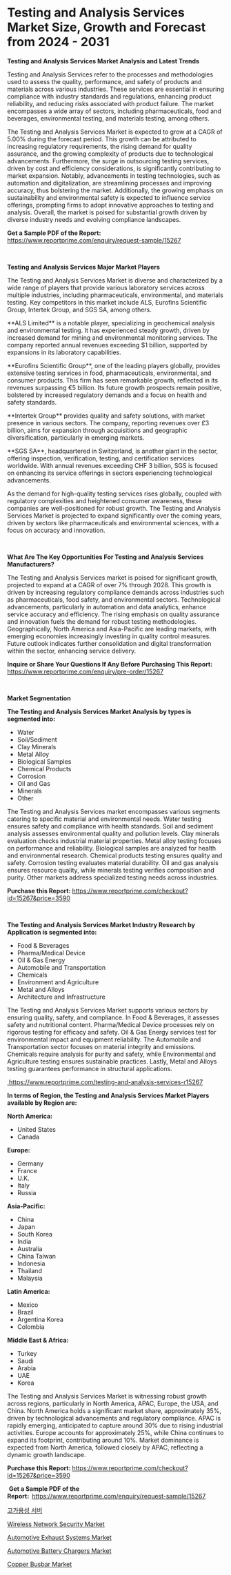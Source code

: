 <p><h1>Testing and Analysis Services Market Size, Growth and Forecast from 2024 - 2031</h1></p><p><strong>Testing and Analysis Services Market Analysis and Latest Trends</strong></p>
<p><p>Testing and Analysis Services refer to the processes and methodologies used to assess the quality, performance, and safety of products and materials across various industries. These services are essential in ensuring compliance with industry standards and regulations, enhancing product reliability, and reducing risks associated with product failure. The market encompasses a wide array of sectors, including pharmaceuticals, food and beverages, environmental testing, and materials testing, among others.</p><p>The Testing and Analysis Services Market is expected to grow at a CAGR of 5.00% during the forecast period. This growth can be attributed to increasing regulatory requirements, the rising demand for quality assurance, and the growing complexity of products due to technological advancements. Furthermore, the surge in outsourcing testing services, driven by cost and efficiency considerations, is significantly contributing to market expansion. Notably, advancements in testing technologies, such as automation and digitalization, are streamlining processes and improving accuracy, thus bolstering the market. Additionally, the growing emphasis on sustainability and environmental safety is expected to influence service offerings, prompting firms to adopt innovative approaches to testing and analysis. Overall, the market is poised for substantial growth driven by diverse industry needs and evolving compliance landscapes.</p></p>
<p><strong>Get a Sample PDF of the Report:&nbsp;</strong> <a href="https://www.reportprime.com/enquiry/request-sample/15267">https://www.reportprime.com/enquiry/request-sample/15267</a></p>
<p>&nbsp;</p>
<p><strong>Testing and Analysis Services Major Market Players</strong></p>
<p><p>The Testing and Analysis Services Market is diverse and characterized by a wide range of players that provide various laboratory services across multiple industries, including pharmaceuticals, environmental, and materials testing. Key competitors in this market include ALS, Eurofins Scientific Group, Intertek Group, and SGS SA, among others.</p><p>**ALS Limited** is a notable player, specializing in geochemical analysis and environmental testing. It has experienced steady growth, driven by increased demand for mining and environmental monitoring services. The company reported annual revenues exceeding $1 billion, supported by expansions in its laboratory capabilities.</p><p>**Eurofins Scientific Group**, one of the leading players globally, provides extensive testing services in food, pharmaceuticals, environmental, and consumer products. This firm has seen remarkable growth, reflected in its revenues surpassing €5 billion. Its future growth prospects remain positive, bolstered by increased regulatory demands and a focus on health and safety standards.</p><p>**Intertek Group** provides quality and safety solutions, with market presence in various sectors. The company, reporting revenues over £3 billion, aims for expansion through acquisitions and geographic diversification, particularly in emerging markets.</p><p>**SGS SA**, headquartered in Switzerland, is another giant in the sector, offering inspection, verification, testing, and certification services worldwide. With annual revenues exceeding CHF 3 billion, SGS is focused on enhancing its service offerings in sectors experiencing technological advancements.</p><p>As the demand for high-quality testing services rises globally, coupled with regulatory complexities and heightened consumer awareness, these companies are well-positioned for robust growth. The Testing and Analysis Services Market is projected to expand significantly over the coming years, driven by sectors like pharmaceuticals and environmental sciences, with a focus on accuracy and innovation.</p></p>
<p>&nbsp;</p>
<p><strong>What Are The Key Opportunities For Testing and Analysis Services Manufacturers?</strong></p>
<p><p>The Testing and Analysis Services market is poised for significant growth, projected to expand at a CAGR of over 7% through 2028. This growth is driven by increasing regulatory compliance demands across industries such as pharmaceuticals, food safety, and environmental sectors. Technological advancements, particularly in automation and data analytics, enhance service accuracy and efficiency. The rising emphasis on quality assurance and innovation fuels the demand for robust testing methodologies. Geographically, North America and Asia-Pacific are leading markets, with emerging economies increasingly investing in quality control measures. Future outlook indicates further consolidation and digital transformation within the sector, enhancing service delivery.</p></p>
<p><strong>Inquire or Share Your Questions If Any Before Purchasing This Report:</strong> <a href="https://www.reportprime.com/enquiry/pre-order/15267">https://www.reportprime.com/enquiry/pre-order/15267</a></p>
<p>&nbsp;</p>
<p><strong>Market Segmentation</strong></p>
<p><strong>The Testing and Analysis Services Market Analysis by types is segmented into:</strong></p>
<p><ul><li>Water</li><li>Soil/Sediment</li><li>Clay Minerals</li><li>Metal Alloy</li><li>Biological Samples</li><li>Chemical Products</li><li>Corrosion</li><li>Oil and Gas</li><li>Minerals</li><li>Other</li></ul></p>
<p><p>The Testing and Analysis Services market encompasses various segments catering to specific material and environmental needs. Water testing ensures safety and compliance with health standards. Soil and sediment analysis assesses environmental quality and pollution levels. Clay minerals evaluation checks industrial material properties. Metal alloy testing focuses on performance and reliability. Biological samples are analyzed for health and environmental research. Chemical products testing ensures quality and safety. Corrosion testing evaluates material durability. Oil and gas analysis ensures resource quality, while minerals testing verifies composition and purity. Other markets address specialized testing needs across industries.</p></p>
<p><strong>Purchase this Report:&nbsp;</strong><a href="https://www.reportprime.com/checkout?id=15267&price=3590">https://www.reportprime.com/checkout?id=15267&price=3590</a></p>
<p>&nbsp;</p>
<p><strong>The Testing and Analysis Services Market Industry Research by Application is segmented into:</strong></p>
<p><ul><li>Food & Beverages</li><li>Pharma/Medical Device</li><li>Oil & Gas Energy</li><li>Automobile and Transportation</li><li>Chemicals</li><li>Environment and Agriculture</li><li>Metal and Alloys</li><li>Architecture and Infrastructure</li></ul></p>
<p><p>The Testing and Analysis Services Market supports various sectors by ensuring quality, safety, and compliance. In Food & Beverages, it assesses safety and nutritional content. Pharma/Medical Device processes rely on rigorous testing for efficacy and safety. Oil & Gas Energy services test for environmental impact and equipment reliability. The Automobile and Transportation sector focuses on material integrity and emissions. Chemicals require analysis for purity and safety, while Environmental and Agriculture testing ensures sustainable practices. Lastly, Metal and Alloys testing guarantees performance in structural applications.</p></p>
<p><a href="https://www.reportprime.com/testing-and-analysis-services-r15267">&nbsp;https://www.reportprime.com/testing-and-analysis-services-r15267</a></p>
<p><strong>In terms of Region, the Testing and Analysis Services Market Players available by Region are:</strong></p>
<p>
    <p> <strong> North America: </strong>
        <ul>
            <li>United States</li>
            <li>Canada</li>
        </ul>
        </p> 
    <p> <strong> Europe: </strong>
        <ul>
            <li>Germany</li>
            <li>France</li>
            <li>U.K.</li>
            <li>Italy</li>
            <li>Russia</li>
        </ul>
        </p> 
    <p> <strong> Asia-Pacific: </strong>
        <ul>
            <li>China</li>
            <li>Japan</li>
            <li>South Korea</li>
            <li>India</li>
            <li>Australia</li>
            <li>China Taiwan</li>
            <li>Indonesia</li>
            <li>Thailand</li>
            <li>Malaysia</li>
        </ul>
        </p> 
    <p> <strong> Latin America: </strong>
        <ul>
            <li>Mexico</li>
            <li>Brazil</li>
            <li>Argentina Korea</li>
            <li>Colombia</li>
        </ul>
        </p> 
    <p> <strong> Middle East & Africa: </strong>
        <ul>
            <li>Turkey</li>
            <li>Saudi</li>
            <li>Arabia</li>
            <li>UAE</li>
            <li>Korea</li>
        </ul>
    </p>
    </p>
<p><p>The Testing and Analysis Services Market is witnessing robust growth across regions, particularly in North America, APAC, Europe, the USA, and China. North America holds a significant market share, approximately 35%, driven by technological advancements and regulatory compliance. APAC is rapidly emerging, anticipated to capture around 30% due to rising industrial activities. Europe accounts for approximately 25%, while China continues to expand its footprint, contributing around 10%. Market dominance is expected from North America, followed closely by APAC, reflecting a dynamic growth landscape.</p></p>
<p><strong>Purchase this Report: </strong><a href="https://www.reportprime.com/checkout?id=15267&price=3590">https://www.reportprime.com/checkout?id=15267&price=3590</a></p>
<p>&nbsp;<strong>Get a Sample PDF of the Report:&nbsp;&nbsp;</strong><a href="https://www.reportprime.com/enquiry/request-sample/15267">https://www.reportprime.com/enquiry/request-sample/15267</a></p>
<p><strong></strong></p>
<p><p><a href="https://medium.com/@duncanbolton68/high-availability-server-market-%EC%9D%98-%EA%B8%80%EB%A1%9C%EB%B2%8C-%EC%8B%9C%EC%9E%A5-%EA%B0%9C%EC%9A%94%EB%8A%94-%EC%A0%84-%EC%84%B8%EA%B3%84-%EB%B0%8F-%EC%A3%BC%EC%9A%94-%EC%8B%9C%EC%9E%A5%EC%9D%98-%EC%82%B0%EC%97%85%EC%97%90-%EC%98%81%ED%96%A5%EC%9D%84-%EB%AF%B8%EC%B9%98%EB%8A%94-%EC%A3%BC%EC%9A%94-%ED%8A%B8%EB%A0%8C%EB%93%9C%EC%97%90-%EB%8C%80%ED%95%9C-%EB%8F%85%ED%8A%B9%ED%95%9C-%EA%B4%80%EC%A0%90%EC%9D%84-%EC%A0%9C%EA%B3%B5%ED%95%A9%EB%8B%88%EB%8B%A4-2a64bf5bf63c">고가용성 서버</a></p><p><a href="https://github.com/PeterParrish5/Market-Research-Report-List-6/blob/main/wireless-network-security-market.md">Wireless Network Security Market</a></p><p><a href="https://issuu.com/reportprime-2/docs/automotive-exhaust-systems-market-s_57536f98696312">Automotive Exhaust Systems Market</a></p><p><a href="https://issuu.com/reportprime-2/docs/automotive-battery-chargers-market-_167e3b07aa5533">Automotive Battery Chargers Market</a></p><p><a href="https://medium.com/@anndiaz698/the-global-copper-busbar-market-identifies-drivers-restraints-opportunities-and-trends-454fdf0cbfdb">Copper Busbar Market</a></p></p>